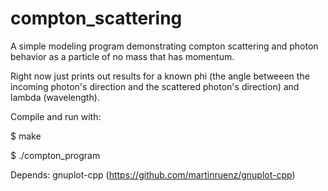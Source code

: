 # compton_scattering
A simple modeling program demonstrating compton scattering and photon behavior as a particle of no mass that has momentum.

Right now just prints out results for a known phi (the angle betweeen the incoming photon's direction and the scattered photon's direction) and lambda (wavelength). 

Compile and run with:

$ make

$ ./compton_program



Depends: gnuplot-cpp (https://github.com/martinruenz/gnuplot-cpp)
